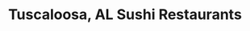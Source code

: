 ---
layout: city
title: Tuscaloosa, AL Sushi Restaurants
permalink: /alabama/tuscaloosa/
stateAbbr: AL
stateName: Alabama
cityName: Tuscaloosa

---